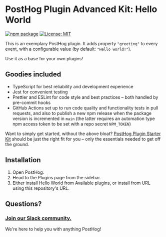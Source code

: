 # PostHog Plugin Advanced Kit: Hello World

[![npm package](https://img.shields.io/npm/v/posthog-plugin-hello-world?style=flat-square)](https://www.npmjs.com/package/posthog-plugin-hello-world)
[![License: MIT](https://img.shields.io/badge/License-MIT-red.svg?style=flat-square)](https://opensource.org/licenses/MIT)

This is an exemplary PostHog plugin. It adds property `"greeting"` to every event, with a configurable value (by default: `"Hello world!"`).

Use it as a base for your own plugins!

## Goodies included

-   TypeScript for best reliability and development experience
-   Jest for convenient testing
-   Prettier and ESLint for code style and best practices – both handled by pre-commit hooks
-   GitHub Actions set up to run code quality and functionality tests in pull requests, and also to publish a new npm release when the package version is incremented in `main` (the latter requires an automation type npm access token to be set with a repo secret `NPM_TOKEN`)

Want to simply get started, without the above bloat? [PostHog Plugin Starter Kit](https://github.com/PostHog/posthog-plugin-starter-kit) should be just the right fit for you – only the essentials needed to get off the ground.

## Installation

1. Open PostHog.
1. Head to the Plugins page from the sidebar.
1. Either install Hello World from Available plugins, or install from URL using this repository's URL.

## Questions?

### [Join our Slack community.](https://join.slack.com/t/posthogusers/shared_invite/enQtOTY0MzU5NjAwMDY3LTc2MWQ0OTZlNjhkODk3ZDI3NDVjMDE1YjgxY2I4ZjI4MzJhZmVmNjJkN2NmMGJmMzc2N2U3Yjc3ZjI5NGFlZDQ)

We're here to help you with anything PostHog!
